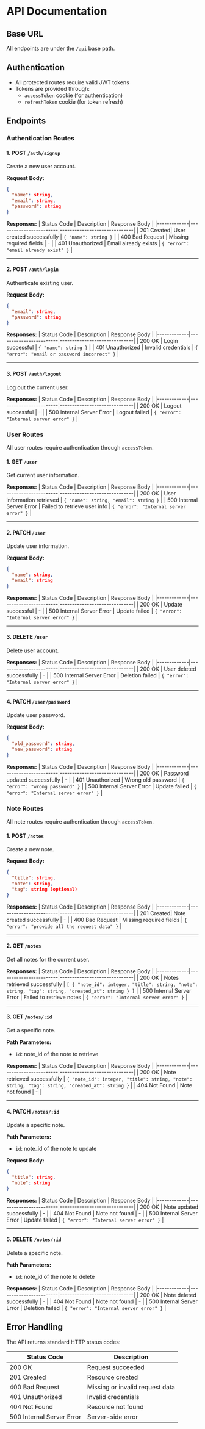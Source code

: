 # API Documentation

## Base URL
All endpoints are under the `/api` base path.

## Authentication
- All protected routes require valid JWT tokens
- Tokens are provided through:
  - `accessToken` cookie (for authentication)
  - `refreshToken` cookie (for token refresh)

## Endpoints

### Authentication Routes

#### 1. POST `/auth/signup`
Create a new user account.

**Request Body:**
```json
{
  "name": string,
  "email": string,
  "password": string
}
```

**Responses:**
| Status Code | Description          | Response Body               |
|-------------|------------------------|------------------------------|
| 201 Created| User created successfully | `{ "name": string }` |
| 400 Bad Request | Missing required fields | - |
| 401 Unauthorized | Email already exists | `{ "error": "email already exist" }` |

---

#### 2. POST `/auth/login`
Authenticate existing user.

**Request Body:**
```json
{
  "email": string,
  "password": string
}
```

**Responses:**
| Status Code | Description          | Response Body               |
|-------------|------------------------|------------------------------|
| 200 OK     | Login successful     | `{ "name": string }` |
| 401 Unauthorized | Invalid credentials | `{ "error": "email or password incorrect" }` |

---

#### 3. POST `/auth/logout`
Log out the current user.

**Responses:**
| Status Code | Description          | Response Body               |
|-------------|------------------------|------------------------------|
| 200 OK     | Logout successful    | - |
| 500 Internal Server Error | Logout failed | `{ "error": "Internal server error" }` |

### User Routes
All user routes require authentication through `accessToken`.

#### 1. GET `/user`
Get current user information.

**Responses:**
| Status Code | Description          | Response Body               |
|-------------|------------------------|------------------------------|
| 200 OK     | User information retrieved | `{ "name": string, "email": string }` |
| 500 Internal Server Error | Failed to retrieve user info | `{ "error": "Internal server error" }` |

---

#### 2. PATCH `/user`
Update user information.

**Request Body:**
```json
{
  "name": string,
  "email": string
}
```

**Responses:**
| Status Code | Description          | Response Body               |
|-------------|------------------------|------------------------------|
| 200 OK     | Update successful     | - |
| 500 Internal Server Error | Update failed | `{ "error": "Internal server error" }` |

---

#### 3. DELETE `/user`
Delete user account.

**Responses:**
| Status Code | Description          | Response Body               |
|-------------|------------------------|------------------------------|
| 200 OK     | User deleted successfully | - |
| 500 Internal Server Error | Deletion failed | `{ "error": "Internal server error" }` |

---

#### 4. PATCH `/user/password`
Update user password.

**Request Body:**
```json
{
  "old_password": string,
  "new_password": string
}
```

**Responses:**
| Status Code | Description          | Response Body               |
|-------------|------------------------|------------------------------|
| 200 OK     | Password updated successfully | - |
| 401 Unauthorized | Wrong old password | `{ "error": "wrong password" }` |
| 500 Internal Server Error | Update failed | `{ "error": "Internal server error" }` |

### Note Routes
All note routes require authentication through `accessToken`.

#### 1. POST `/notes`
Create a new note.

**Request Body:**
```json
{
  "title": string,
  "note": string,
  "tag": string (optional)
}
```

**Responses:**
| Status Code | Description          | Response Body               |
|-------------|------------------------|------------------------------|
| 201 Created| Note created successfully | - |
| 400 Bad Request | Missing required fields | `{ "error": "provide all the request data" }` |

---

#### 2. GET `/notes`
Get all notes for the current user.

**Responses:**
| Status Code | Description          | Response Body               |
|-------------|------------------------|------------------------------|
| 200 OK     | Notes retrieved successfully | `[ { "note_id": integer, "title": string, "note": string, "tag": string, "created_at": string } ]` |
| 500 Internal Server Error | Failed to retrieve notes | `{ "error": "Internal server error" }` |

---

#### 3. GET `/notes/:id`
Get a specific note.

**Path Parameters:**
- `id`: note_id of the note to retrieve

**Responses:**
| Status Code | Description          | Response Body               |
|-------------|------------------------|------------------------------|
| 200 OK     | Note retrieved successfully | `{ "note_id": integer, "title": string, "note": string, "tag": string, "created_at": string }` |
| 404 Not Found | Note not found | - |

---

#### 4. PATCH `/notes/:id`
Update a specific note.

**Path Parameters:**
- `id`: note_id of the note to update

**Request Body:**
```json
{
  "title": string,
  "note": string
}
```

**Responses:**
| Status Code | Description          | Response Body               |
|-------------|------------------------|------------------------------|
| 200 OK     | Note updated successfully | - |
| 404 Not Found | Note not found | - |
| 500 Internal Server Error | Update failed | `{ "error": "Internal server error" }` |

---

#### 5. DELETE `/notes/:id`
Delete a specific note.

**Path Parameters:**
- `id`: note_id of the note to delete

**Responses:**
| Status Code | Description          | Response Body               |
|-------------|------------------------|------------------------------|
| 200 OK     | Note deleted successfully | - |
| 404 Not Found | Note not found | - |
| 500 Internal Server Error | Deletion failed | `{ "error": "Internal server error" }` |

## Error Handling
The API returns standard HTTP status codes:

| Status Code | Description          |
|-------------|------------------------|
| 200 OK     | Request succeeded    |
| 201 Created| Resource created     |
| 400 Bad Request | Missing or invalid request data |
| 401 Unauthorized | Invalid credentials |
| 404 Not Found | Resource not found  |
| 500 Internal Server Error | Server-side error |
